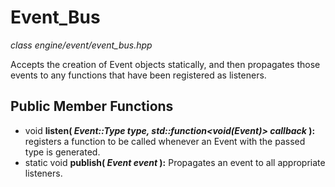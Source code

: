 # Event_Bus
*class*
*engine/event/event_bus.hpp*

Accepts the creation of Event objects statically, and then propagates those events to any functions that have been registered as listeners.

## Public Member Functions
- void **listen( *Event::Type type, std::function<void(Event)> callback* ):** registers a function to be called whenever an Event with the passed type is generated.
- static void **publish( *Event event* ):** Propagates an event to all appropriate listeners.
